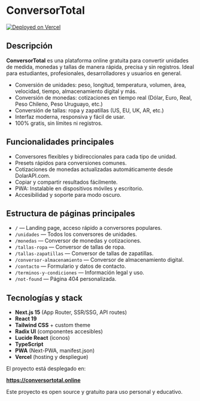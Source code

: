 # ConversorTotal

[![Deployed on Vercel](https://img.shields.io/badge/Deployed%20on-Vercel-black?style=for-the-badge&logo=vercel)](https://conversortotal.online)

## Descripción

**ConversorTotal** es una plataforma online gratuita para convertir unidades de medida, monedas y tallas de manera rápida, precisa y sin registros. Ideal para estudiantes, profesionales, desarrolladores y usuarios en general.

- Conversión de unidades: peso, longitud, temperatura, volumen, área, velocidad, tiempo, almacenamiento digital y más.
- Conversión de monedas: cotizaciones en tiempo real (Dólar, Euro, Real, Peso Chileno, Peso Uruguayo, etc.)
- Conversión de tallas: ropa y zapatillas (US, EU, UK, AR, etc.)
- Interfaz moderna, responsiva y fácil de usar.
- 100% gratis, sin límites ni registros.

## Funcionalidades principales

- Conversores flexibles y bidireccionales para cada tipo de unidad.
- Presets rápidos para conversiones comunes.
- Cotizaciones de monedas actualizadas automáticamente desde DolarAPI.com.
- Copiar y compartir resultados fácilmente.
- PWA: Instalable en dispositivos móviles y escritorio.
- Accesibilidad y soporte para modo oscuro.

## Estructura de páginas principales

- `/` — Landing page, acceso rápido a conversores populares.
- `/unidades` — Todos los conversores de unidades.
- `/monedas` — Conversor de monedas y cotizaciones.
- `/tallas-ropa` — Conversor de tallas de ropa.
- `/tallas-zapatillas` — Conversor de tallas de zapatillas.
- `/conversor-almacenamiento` — Conversor de almacenamiento digital.
- `/contacto` — Formulario y datos de contacto.
- `/terminos-y-condiciones` — Información legal y uso.
- `/not-found` — Página 404 personalizada.

## Tecnologías y stack

- **Next.js 15** (App Router, SSR/SSG, API routes)
- **React 19**
- **Tailwind CSS** + custom theme
- **Radix UI** (componentes accesibles)
- **Lucide React** (iconos)
- **TypeScript**
- **PWA** (Next-PWA, manifest.json)
- **Vercel** (hosting y despliegue)

El proyecto está desplegado en:

**https://conversortotal.online**


Este proyecto es open source y gratuito para uso personal y educativo.
